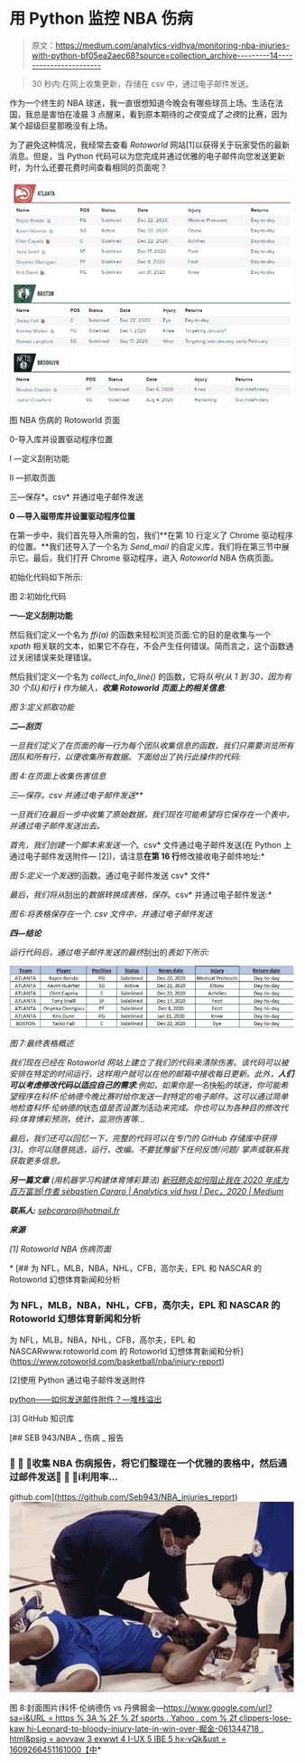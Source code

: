 # 用 Python 监控 NBA 伤病

> 原文：<https://medium.com/analytics-vidhya/monitoring-nba-injuries-with-python-bf05ea2aec68?source=collection_archive---------14----------------------->

> 30 秒内:在网上收集更新，存储在 csv 中，通过电子邮件发送。

作为一个终生的 NBA 球迷，我一直很想知道今晚会有哪些球员上场。生活在法国，我总是害怕在凌晨 3 点醒来，看到原本期待的*之夜*变成了*之夜*的比赛，因为某个超级巨星那晚没有上场。

为了避免这种情况，我经常去查看 *Rotoworld* 网站[1]以获得关于玩家受伤的最新消息。但是，当 Python 代码可以为您完成并通过优雅的电子邮件向您发送更新时，为什么还要花费时间查看相同的页面呢？

![](img/1052ee05defc0843212811a8603eaae2.png)

图 NBA 伤病的 Rotoworld 页面

0-导入库并设置驱动程序位置

I —定义刮削功能

II —抓取页面

三—保存*。csv* 并通过电子邮件发送

**0 —导入磁带库并设置驱动程序位置**

在第一步中，我们首先导入所需的包，我们**在第 10 行定义了 Chrome 驱动程序的位置。**我们还导入了一个名为 *Send_mail* 的自定义库，我们将在第三节中展示它。最后，我们打开 Chrome 驱动程序，进入 *Rotoworld* NBA 伤病页面。

初始化代码如下所示:

图 2:初始化代码

**一—定义刮削功能**

然后我们定义一个名为 *ffi(a)* 的函数来轻松浏览页面:它的目的是收集与一个 *xpath* 相关联的文本，如果它不存在，不会产生任何错误。简而言之，这个函数通过关闭错误来处理错误。

然后我们定义一个名为 *collect_info_line()* 的函数，它将*队号(从 1 到 30，因为有 30 个队)和行 ***i*** 作为输入，**收集 *Rotoworld* 页面上的相关信息**:*

*图 3:定义抓取功能*

***二—刮页***

*一旦我们定义了在页面的每一行为每个团队收集信息的函数，我们只需要浏览所有团队和所有行，以便收集所有数据。下面给出了执行此操作的代码:*

*图 4:在页面上收集伤害信息*

***三—保存*。csv* 并通过电子邮件发送***

*一旦我们在最后一步中收集了原始数据，我们现在可能希望将它保存在一个表中，并通过电子邮件发送出去。*

*首先，我们创建一个脚本来发送一个*。csv* 文件通过电子邮件发送(在 Python 上通过电子邮件发送附件— [2])，请注意**在第 16 行**修改接收电子邮件地址:*

*图 5:定义一个发送*的函数。通过电子邮件发送 csv* 文件*

*最后，我们将从*刮出的*数据转换成表格，保存*。csv* 并通过电子邮件发送:*

*图 6:将表格保存在一个. csv 文件中，并通过电子邮件发送*

***四—结论***

*运行代码后，通过电子邮件发送的最终*刮出的*表如下所示:*

*![](img/da43bf01191aa6a81405b828d4521d37.png)*

*图 7:最终表格概述*

*我们现在已经在 *Rotoworld* 网站上建立了我们的代码来清除伤害。该代码可以被安排在特定的时间运行，这样用户就可以在他的邮箱中接收每日更新。此外，**人们可以考虑修改代码以适应自己的需求**:例如，如果你是一名*快船*的球迷，你可能希望程序在科怀·伦纳德今晚比赛时给你发送一封特定的电子邮件。这可以通过简单地检查科怀·伦纳德的*状态*值是否设置为*活动*来完成。你也可以为各种目的修改代码:体育博彩预测，统计，监测伤害等…*

*最后，我们还可以回忆一下，完整的代码可以在专门的 GitHub 存储库中获得[3]。你可以随意挑选，运行，改编。不要犹豫留下任何反馈/问题/ *掌声*或联系我获取更多信息。*

***另一篇文章** *(用机器学习构建体育博彩算法)* [新冠肺炎如何阻止我在 2020 年成为百万富翁|作者 sébastien Cararo | Analytics vid hya | Dec，2020 | Medium](/analytics-vidhya/how-covid-19-prevented-me-from-being-a-millionnaire-in-2020-5b2144e8bdef)*

***联系人:** sebcararo@hotmail.fr*

***来源***

*[1] Rotoworld NBA 伤病页面*

*[](https://www.rotoworld.com/basketball/nba/injury-report) [## 为 NFL，MLB，NBA，NHL，CFB，高尔夫，EPL 和 NASCAR 的 Rotoworld 幻想体育新闻和分析

### 为 NFL，MLB，NBA，NHL，CFB，高尔夫，EPL 和 NASCAR 的 Rotoworld 幻想体育新闻和分析

为 NFL，MLB，NBA，NHL，CFB，高尔夫，EPL 和 NASCARwww.rotoworld.com 的 Rotoworld 幻想体育新闻和分析](https://www.rotoworld.com/basketball/nba/injury-report) 

[2]使用 Python 通过电子邮件发送附件

[python——如何发送邮件附件？—堆栈溢出](https://stackoverflow.com/questions/3362600/how-to-send-email-attachments)

[3] GitHub 知识库

[](https://github.com/Seb943/NBA_injuries_report) [## SEB 943/NBA _ 伤病 _ 报告

### 🏀 🏀 🏀收集 NBA 伤病报告，将它们整理在一个优雅的表格中，然后通过邮件发送🏀 🏀 🏀ℹ️利用率…

github.com](https://github.com/Seb943/NBA_injuries_report) ![](img/9edd5dd05e6e1b820a8b3f76009d6a35.png)

图 8:封面图片(科怀·伦纳德伤 vs 丹佛掘金—[https://www.google.com/url?sa=i&URL = https % 3A % 2F % 2f sports . Yahoo . com % 2f clippers-lose-kaw hi-Leonard-to-bloody-injury-late-in-win-over-掘金-061344718 . html&psig = aovvaw 3 exwwt 4 I-UX 5 IBE 5 hx-vQk&ust = 1609266451161000【中](https://www.google.com/url?sa=i&url=https%3A%2F%2Fsports.yahoo.com%2Fclippers-lose-kawhi-leonard-to-bloody-injury-late-in-win-over-nuggets-061344718.html&psig=AOvVaw3exwWT4I-UX5ibe5hx-vQk&ust=1609266451161000&source=images&cd=vfe&ved=0CAIQjRxqFwoTCKCr3Oum8e0CFQAAAAAdAAAAABAE)*